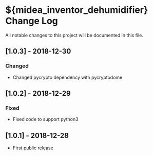 # ${midea_inventor_dehumidifier} Change Log

All notable changes to this project will be documented in this file.

## [1.0.3] - 2018-12-30
### Changed
- Changed pycrypto dependency with pycryptodome

## [1.0.2] - 2018-12-29
### Fixed
- Fixed code to support python3

## [1.0.1] - 2018-12-28

- First public release
